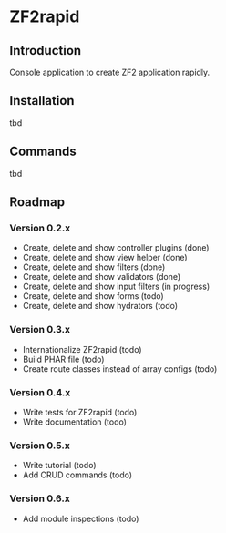 # ZF2rapid

## Introduction

Console application to create ZF2 application rapidly.

## Installation

tbd

## Commands

tbd

## Roadmap

### Version 0.2.x

* Create, delete and show controller plugins    (done)
* Create, delete and show view helper           (done)
* Create, delete and show filters               (done)
* Create, delete and show validators            (done)
* Create, delete and show input filters         (in progress)
* Create, delete and show forms                 (todo)
* Create, delete and show hydrators             (todo)

### Version 0.3.x

* Internationalize ZF2rapid                     (todo)
* Build PHAR file                               (todo)
* Create route classes instead of array configs (todo)

### Version 0.4.x

* Write tests for ZF2rapid                      (todo)
* Write documentation                           (todo)

### Version 0.5.x

* Write tutorial                                (todo)
* Add CRUD commands                             (todo)

### Version 0.6.x

* Add module inspections                        (todo)
